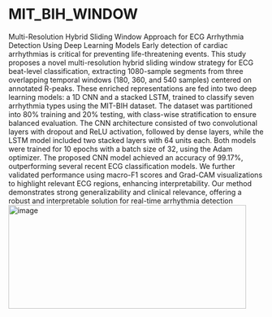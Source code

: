 # MIT_BIH_WINDOW
Multi-Resolution Hybrid Sliding Window Approach for ECG Arrhythmia Detection Using Deep Learning Models
Early detection of cardiac arrhythmias is critical for preventing life-threatening events. This study proposes a novel multi-resolution hybrid sliding window strategy for ECG beat-level classification, extracting 1080-sample segments from three overlapping temporal windows (180, 360, and 540 samples) centered on annotated R-peaks. These enriched representations are fed into two deep learning models: a 1D CNN and a stacked LSTM, trained to classify seven arrhythmia types using the MIT-BIH dataset. The dataset was partitioned into 80% training and 20% testing, with class-wise stratification to ensure balanced evaluation. The CNN architecture consisted of two convolutional layers with dropout and ReLU activation, followed by dense layers, while the LSTM model included two stacked layers with 64 units each. Both models were trained for 10 epochs with a batch size of 32, using the Adam optimizer. The proposed CNN model achieved an accuracy of 99.17%, outperforming several recent ECG classification models. We further validated performance using macro-F1 scores and Grad-CAM visualizations to highlight relevant ECG regions, enhancing interpretability. Our method demonstrates strong generalizability and clinical relevance, offering a robust and interpretable solution for real-time arrhythmia detection<img width="468" height="204" alt="image" src="https://github.com/user-attachments/assets/8f21e2bb-b697-49d7-927e-a7aca0f26c60" />
